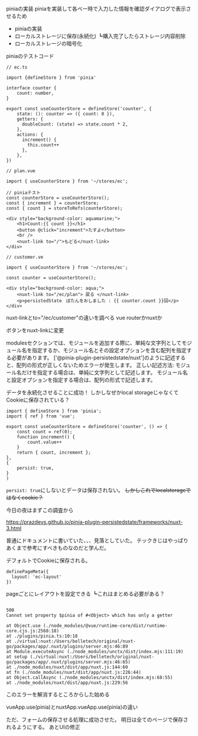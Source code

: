 piniaの実装
piniaを実装して各ベー時で入力した情報を確認ダイアログで表示させるため

- piniaの実装
- ローカルストレージに保存(永続化)
    ┗購入完了したらストレージ内容削除
- ローカルストレージの暗号化

piniaのテストコード

```
// ec.ts

import {defineStore } from 'pinia'

interface counter {
    count: number,
}

export const useCounterStore = defineStore('counter', {
    state: (): counter => ({ count: 0 }),
    getters: {
      doubleCount: (state) => state.count * 2,
    },
    actions: {
      increment() {
        this.count++
      },
    },
})
```

```
// plan.vue

import { useCounterStore } from '~/stores/ec';

// piniaテスト
const counterStore = useCounterStore();
const { increment } = counterStore;
const { count } = storeToRefs(counterStore);

<div style="background-color: aquamarine;">
    <h1>Count:{{ count }}</h1>
    <button @click="increment">たすよ</button>
    <br />
    <nuxt-link to="/">もどる</nuxt-link>
</div>
```

```
// customer.ve

import { useCounterStore } from '~/stores/ec';

const counter = useCounterStore();

<div style="background-color: aqua;">
    <nuxt-link to="/ec/plan"> 戻る </nuxt-link>
    <p>persistedState　ぼたんをおしました : {{ counter.count }}回</p>
</div>
```



nuxt-linkとto="/ec/customer"の違いを調べる
vue routerかnuxtか

ボタンをnuxt-linkに変更

modulesセクションでは、モジュールを追加する際に、単純な文字列としてモジュール名を指定するか、モジュール名とその設定オプションを含む配列を指定する必要があります。
['@pinia-plugin-persistedstate/nuxt']のように記述すると、配列の形式が正しくないためエラーが発生します。
正しい記述方法:
モジュール名だけを指定する場合は、単純に文字列として記述します。
モジュール名と設定オプションを指定する場合は、配列の形式で記述します。

データを永続化させることに成功！
しかしなぜかlocal storageじゃなくてCookieに保存されている？

```
import { defineStore } from 'pinia';
import { ref } from 'vue';

export const useCounterStore = defineStore('counter', () => {
    const count = ref(0);
    function increment() {
        count.value++
    }
    return { count, increment };
},
{
    persist: true,
}
)
```

`persist: true`にしないとデータは保存されない。
~~しかしこれでlocalstorageではなくcookie？~~

今日の夜はまずこの調査から

https://prazdevs.github.io/pinia-plugin-persistedstate/frameworks/nuxt-3.html

普通にドキュメントに書いていた、、、見落としていた。
テックきじはやっぱりあくまで参考にすべきものなのだと学んだ。

デフォルトでCookieに保存される。

```
definePageMeta({
  layout: 'ec-layout'
})
```
pageごとにレイアウトを設定できる
┗これはまとめる必要がある？


```

500
Cannot set property $pinia of #<Object> which has only a getter

at Object.use (./node_modules/@vue/runtime-core/dist/runtime-core.cjs.js:2568:18)
at ./plugins/pinia.ts:10:18
at ./virtual:nuxt:/Users/belletech/original/nuxt-go/packages/app/.nuxt/plugins/server.mjs:46:89
at Module.executeAsync (./node_modules/unctx/dist/index.mjs:111:19)
at setup (./virtual:nuxt:/Users/belletech/original/nuxt-go/packages/app/.nuxt/plugins/server.mjs:46:65)
at ./node_modules/nuxt/dist/app/nuxt.js:144:60
at fn (./node_modules/nuxt/dist/app/nuxt.js:226:44)
at Object.callAsync (./node_modules/unctx/dist/index.mjs:68:55)
at ./node_modules/nuxt/dist/app/nuxt.js:229:56

```
このエラーを解消するところからした始める

vueApp.use(pinia)とnuxtApp.vueApp.use(pinia)の違い

ただ、フォームの保存させる処理に成功させた。
明日は全てのページで保存されるようにする。
あとUIの修正